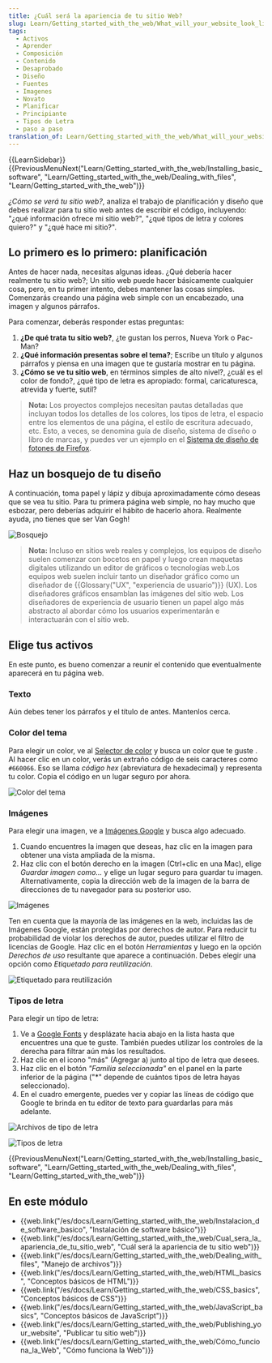 ```yaml
---
title: ¿Cuál será la apariencia de tu sitio Web?
slug: Learn/Getting_started_with_the_web/What_will_your_website_look_like
tags:
  - Activos
  - Aprender
  - Composición
  - Contenido
  - Desaprobado
  - Diseño
  - Fuentes
  - Imagenes
  - Novato
  - Planificar
  - Principiante
  - Tipos de Letra
  - paso a paso
translation_of: Learn/Getting_started_with_the_web/What_will_your_website_look_like
---
```

{{LearnSidebar}}{{PreviousMenuNext("Learn/Getting_started_with_the_web/Installing_basic_software", "Learn/Getting_started_with_the_web/Dealing_with_files", "Learn/Getting_started_with_the_web")}}

_¿Cómo se verá tu sitio web?_, analiza el trabajo de planificación y diseño que debes realizar para tu sitio web antes de escribir el código, incluyendo: "¿qué información ofrece mi sitio web?", "¿qué tipos de letra y colores quiero?" y "¿qué hace mi sitio?".

## Lo primero es lo primero: planificación

Antes de hacer nada, necesitas algunas ideas. ¿Qué debería hacer realmente tu sitio web?; Un sitio web puede hacer básicamente cualquier cosa, pero, en tu primer intento, debes mantener las cosas simples. Comenzarás creando una página web simple con un encabezado, una imagen y algunos párrafos.

Para comenzar, deberás responder estas preguntas:

1.  **¿De qué trata tu sitio web?**, ¿te gustan los perros, Nueva York o Pac-Man?
2.  **¿Qué información presentas sobre el tema?**; Escribe un título y algunos párrafos y piensa en una imagen que te gustaría mostrar en tu página.
3.  **¿Cómo se ve tu sitio web**, en términos simples de alto nivel?, ¿cuál es el color de fondo?, ¿qué tipo de letra es apropiado: formal, caricaturesca, atrevida y fuerte, sutil?

> **Nota:** Los proyectos complejos necesitan pautas detalladas que incluyan todos los detalles de los colores, los tipos de letra, el espacio entre los elementos de una página, el estilo de escritura adecuado, etc. Esto, a veces, se denomina guía de diseño, sistema de diseño o libro de marcas, y puedes ver un ejemplo en el [Sistema de diseño de fotones de Firefox](https://design.firefox.com/photon/).

## Haz un bosquejo de tu diseño

A continuación, toma papel y lápiz y dibuja aproximadamente cómo deseas que se vea tu sitio. Para tu primera página web simple, no hay mucho que esbozar, pero deberías adquirir el hábito de hacerlo ahora. Realmente ayuda, ¡no tienes que ser Van Gogh!

![Bosquejo](https://mdn.mozillademos.org/files/9239/website-drawing-scan.png)

> **Nota:** Incluso en sitios web reales y complejos, los equipos de diseño suelen comenzar con bocetos en papel y luego crean maquetas digitales utilizando un editor de gráficos o tecnologías web.Los equipos web suelen incluir tanto un diseñador gráfico como un diseñador de {{Glossary("UX", "experiencia de usuario")}} (UX). Los diseñadores gráficos ensamblan las imágenes del sitio web. Los diseñadores de experiencia de usuario tienen un papel algo más abstracto al abordar cómo los usuarios experimentarán e interactuarán con el sitio web.

## Elige tus activos

En este punto, es bueno comenzar a reunir el contenido que eventualmente aparecerá en tu página web.

### Texto

Aún debes tener los párrafos y el título de antes. Mantenlos cerca.

### Color del tema

Para elegir un color, ve al [Selector de color](https://developer.mozilla.org/es/docs/Web/CSS/CSS_Colors/Color_picker_tool) y busca un color que te guste . Al hacer clic en un color, verás un extraño código de seis caracteres como `#660066`. Eso se llama _código hex_ (abreviatura de hexadecimal) y representa tu color. Copia el código en un lugar seguro por ahora.

![Color del tema](https://mdn.mozillademos.org/files/8975/Screenshot%20from%202014-11-03%2017:40:49.png)

### Imágenes

Para elegir una imagen, ve a [Imágenes Google](https://www.google.com/imghp?gws_rd=ssl) y busca algo adecuado.

1.  Cuando encuentres la imagen que deseas, haz clic en la imagen para obtener una vista ampliada de la misma.
2.  Haz clic con el botón derecho en la imagen (Ctrl+clic en una Mac), elige _Guardar imagen como..._ y elige un lugar seguro para guardar tu imagen. Alternativamente, copia la dirección web de la imagen de la barra de direcciones de tu navegador para su posterior uso.

![Imágenes](https://mdn.mozillademos.org/files/16599/updated-google-images.png)

Ten en cuenta que la mayoría de las imágenes en la web, incluidas las de Imágenes Google, están protegidas por derechos de autor. Para reducir tu probabilidad de violar los derechos de autor, puedes utilizar el filtro de licencias de Google. Haz clic en el botón _Herramientas_ y luego en la opción _Derechos de uso_ resultante que aparece a continuación. Debes elegir una opción como _Etiquetado para reutilización_.

![Etiquetado para reutilización](https://mdn.mozillademos.org/files/16598/updated-google-images-licensing.png)

### Tipos de letra

Para elegir un tipo de letra:

1.  Ve a [Google Fonts](http://www.google.com/fonts) y desplázate hacia abajo en la lista hasta que encuentres una que te guste. También puedes utilizar los controles de la derecha para filtrar aún más los resultados.
2.  Haz clic en el icono "más" (Agregar a) junto al tipo de letra que desees.
3.  Haz clic en el botón _"Familia seleccionada"_ en el panel en la parte inferior de la página ("\*" depende de cuántos tipos de letra hayas seleccionado).
4.  En el cuadro emergente, puedes ver y copiar las líneas de código que Google te brinda en tu editor de texto para guardarlas para más adelante.

![Archivos de tipo de letra](https://mdn.mozillademos.org/files/13871/font1.png)

![Tipos de letra](https://mdn.mozillademos.org/files/13873/font2.png)

{{PreviousMenuNext("Learn/Getting_started_with_the_web/Installing_basic_software", "Learn/Getting_started_with_the_web/Dealing_with_files", "Learn/Getting_started_with_the_web")}}

## En este módulo

- {{web.link("/es/docs/Learn/Getting_started_with_the_web/Instalacion_de_software_basico", "Instalación de software básico")}}
- {{web.link("/es/docs/Learn/Getting_started_with_the_web/Cual_sera_la_apariencia_de_tu_sitio_web", "Cuál será la apariencia de tu sitio web")}}
- {{web.link("/es/docs/Learn/Getting_started_with_the_web/Dealing_with_files", "Manejo de archivos")}}
- {{web.link("/es/docs/Learn/Getting_started_with_the_web/HTML_basics", "Conceptos básicos de HTML")}}
- {{web.link("/es/docs/Learn/Getting_started_with_the_web/CSS_basics", "Conceptos básicos de CSS")}}
- {{web.link("/es/docs/Learn/Getting_started_with_the_web/JavaScript_basics", "Conceptos básicos de JavaScript")}}
- {{web.link("/es/docs/Learn/Getting_started_with_the_web/Publishing_your_website", "Publicar tu sitio web")}}
- {{web.link("/es/docs/Learn/Getting_started_with_the_web/Cómo_funciona_la_Web", "Cómo funciona la Web")}}
